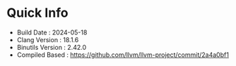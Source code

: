 # Quick Info
* Build Date : 2024-05-18
* Clang Version : 18.1.6
* Binutils Version : 2.42.0
* Compiled Based : https://github.com/llvm/llvm-project/commit/2a4a0bf1
